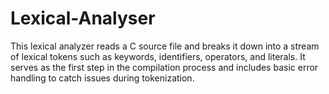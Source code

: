 # Lexical-Analyser
This lexical analyzer reads a C source file and breaks it down into a stream of lexical tokens such as keywords, identifiers, operators, and literals. It serves as the first step in the compilation process and includes basic error handling to catch issues during tokenization.
